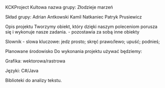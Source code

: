 KCKProject
                                       Kultowa nazwa grupy: Złodzieje marzeń

Skład grupy:
Adrian Antkowski
Kamil Natkaniec
Patryk Prusiewicz

Opis projektu
Tworzymy obiekt, który dzięki naszym poleceniom porusza się i wykonuje nasze zadania. - pozostawia za sobą inne obiekty

Slownik - slowa kluczowe:
jedz prosto;
skręć prawo/lewo;
upuść;
podnieś;

Planowane środowisko
Do wykonania projektu używać będziemy:

Grafika:
wektorowa/rastrowa

Języki:
C#/Java

Biblioteki do analizy tekstu.

